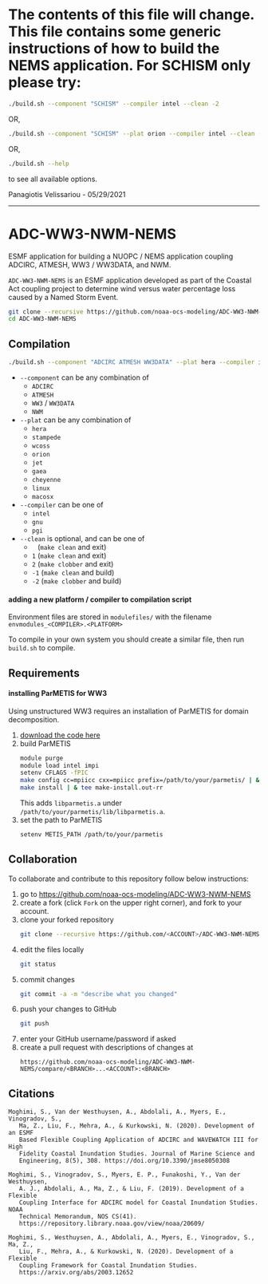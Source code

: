 # The contents of this file will change. This file contains some generic instructions of how to build the NEMS application. For SCHISM only please try:

```bash
./build.sh --component "SCHISM" --compiler intel --clean -2
```
OR,
```bash
./build.sh --component "SCHISM" --plat orion --compiler intel --clean -2
```
OR,
```bash
./build.sh --help
```
to see all available options.

Panagiotis Velissariou - 05/29/2021  
  
--------------------

# ADC-WW3-NWM-NEMS

ESMF application for building a NUOPC / NEMS application coupling ADCIRC, ATMESH, WW3 / WW3DATA, and NWM.

`ADC-WW3-NWM-NEMS` is an ESMF application developed as part of the Coastal Act coupling project to determine wind versus water percentage loss caused by a Named Storm Event. 

```bash
git clone --recursive https://github.com/noaa-ocs-modeling/ADC-WW3-NWM-NEMS
cd ADC-WW3-NWM-NEMS
```

## Compilation

```bash
./build.sh --component "ADCIRC ATMESH WW3DATA" --plat hera --compiler intel --clean -2 
```

- `--component` can be any combination of
    - `ADCIRC`
    - `ATMESH`
    - `WW3` / `WW3DATA`
    - `NWM`
- `--plat` can be any combination of
    - `hera`
    - `stampede`
    - `wcoss`
    - `orion`
    - `jet`
    - `gaea`
    - `cheyenne`
    - `linux`
    - `macosx`
- `--compiler` can be one of
    - `intel`
    - `gnu`
    - `pgi`
- `--clean` is optional, and can be one of
    - ` ` (`make clean` and exit)
    - `1` (`make clean` and exit)
    - `2` (`make clobber` and exit)
    - `-1` (`make clean` and build)
    - `-2` (`make clobber` and build)

#### adding a new platform / compiler to compilation script

Environment files are stored in `modulefiles/` with the filename `envmodules_<COMPILER>.<PLATFORM>`

To compile in your own system you should create a similar file, then run `build.sh` to compile.

## Requirements

#### installing ParMETIS for WW3

Using unstructured WW3 requires an installation of ParMETIS for domain decomposition.

1. [download the code here](http://glaros.dtc.umn.edu/gkhome/metis/parmetis/download)
2. build ParMETIS
    ```bash
    module purge
    module load intel impi
    setenv CFLAGS -fPIC
    make config cc=mpiicc cxx=mpiicc prefix=/path/to/your/parmetis/ | & tee config.out-rr
    make install | & tee make-install.out-rr
    ```
   This adds `libparmetis.a` under `/path/to/your/parmetis/lib/libparmetis.a`.
3. set the path to ParMETIS
    ```bash
    setenv METIS_PATH /path/to/your/parmetis
    ```

## Collaboration

To collaborate and contribute to this repository follow below instructions:

1. go to https://github.com/noaa-ocs-modeling/ADC-WW3-NWM-NEMS
2. create a fork (click `Fork` on the upper right corner), and fork to your account.
3. clone your forked repository
   ```bash
   git clone --recursive https://github.com/<ACCOUNT>/ADC-WW3-NWM-NEMS
   ```
4. edit the files locally
   ```bash
   git status
   ```
5. commit changes
   ```bash
   git commit -a -m "describe what you changed"
   ```
6. push your changes to GitHub
   ```bash
   git push
   ```
7. enter your GitHub username/password if asked
8. create a pull request with descriptions of changes at
   ```
   https://github.com/noaa-ocs-modeling/ADC-WW3-NWM-NEMS/compare/<BRANCH>...<ACCOUNT>:<BRANCH>
   ```

## Citations

```
Moghimi, S., Van der Westhuysen, A., Abdolali, A., Myers, E., Vinogradov, S., 
   Ma, Z., Liu, F., Mehra, A., & Kurkowski, N. (2020). Development of an ESMF 
   Based Flexible Coupling Application of ADCIRC and WAVEWATCH III for High 
   Fidelity Coastal Inundation Studies. Journal of Marine Science and 
   Engineering, 8(5), 308. https://doi.org/10.3390/jmse8050308

Moghimi, S., Vinogradov, S., Myers, E. P., Funakoshi, Y., Van der Westhuysen, 
   A. J., Abdolali, A., Ma, Z., & Liu, F. (2019). Development of a Flexible 
   Coupling Interface for ADCIRC model for Coastal Inundation Studies. NOAA 
   Technical Memorandum, NOS CS(41). 
   https://repository.library.noaa.gov/view/noaa/20609/

Moghimi, S., Westhuysen, A., Abdolali, A., Myers, E., Vinogradov, S., Ma, Z., 
   Liu, F., Mehra, A., & Kurkowski, N. (2020). Development of a Flexible 
   Coupling Framework for Coastal Inundation Studies. 
   https://arxiv.org/abs/2003.12652
```
